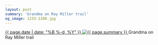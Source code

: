 ```yaml
---
layout: post
summary: 'Grandma on Ray Miller trail'
og_image: 1233-1280.jpg
---
```


<p>
 <time>
  <a href="/1233">
   {{ page.date | date: "%B %-d, %Y" }}
  </a>
 </time>
 <a href="/1233">
  <img alt="{{ page.summary }}" sizes="(min-width: 700px) 50vw, calc(100vw - 2rem)" src="{{ site.assets_url }}/1233-640.jpg" srcset="{{ site.assets_url }}/1233-320.jpg 320w, {{ site.assets_url }}/1233-640.jpg 640w, {{ site.assets_url }}/1233-960.jpg 960w, {{ site.assets_url }}/1233-1280.jpg 1280w"/>
 </a>
 <span>
  Grandma on Ray Miller trail
 </span>
</p>

